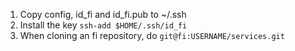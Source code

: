 1. Copy config, id_fi and id_fi.pub to ~/.ssh
2. Install the key `ssh-add $HOME/.ssh/id_fi`
3. When cloning an fi repository, do `git@fi:USERNAME/services.git`
